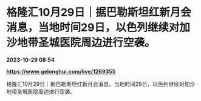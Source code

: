 # 格隆汇10月29日｜据巴勒斯坦红新月会消息，当地时间29日，以色列继续对加沙地带圣城医院周边进行空袭。

**2023-10-29 08:54**

**https://www.gelonghui.com/live/1269355**

格隆汇10月29日｜据巴勒斯坦红新月会消息，当地时间29日，以色列继续对加沙地带圣城医院周边进行空袭。